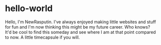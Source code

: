 hello-world
===========

Hello, I'm NewRasputin. I've always enjoyed making little websites and stuff for fun and I'm now thinking this might be my future career. Who knows? It'd be cool to find this someday and see where I am at that point compared to now. A little timecapsule if you will.
